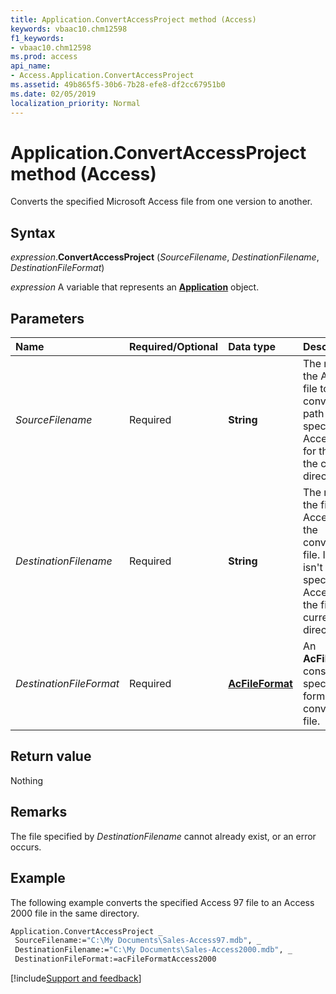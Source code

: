 ```yaml
---
title: Application.ConvertAccessProject method (Access)
keywords: vbaac10.chm12598
f1_keywords:
- vbaac10.chm12598
ms.prod: access
api_name:
- Access.Application.ConvertAccessProject
ms.assetid: 49b865f5-30b6-7b28-efe8-df2cc67951b0
ms.date: 02/05/2019
localization_priority: Normal
---
```



# Application.ConvertAccessProject method (Access)

Converts the specified Microsoft Access file from one version to another.


## Syntax

_expression_.**ConvertAccessProject** (_SourceFilename_, _DestinationFilename_, _DestinationFileFormat_)

_expression_ A variable that represents an **[Application](Access.Application.md)** object.


## Parameters

|Name|Required/Optional|Data type|Description|
|:-----|:-----|:-----|:-----|
| _SourceFilename_|Required|**String**|The name of the Access file to convert. If a path isn't specified, Access looks for the file in the current directory.|
| _DestinationFilename_|Required|**String**|The name of the file where Access saves the converted file. If a path isn't specified, Access saves the file in the current directory.|
| _DestinationFileFormat_|Required|**[AcFileFormat](Access.AcFileFormat.md)**|An **AcFileFormat** constant that specifies the format of the converted file.|

## Return value

Nothing


## Remarks

The file specified by _DestinationFilename_ cannot already exist, or an error occurs.


## Example

The following example converts the specified Access 97 file to an Access 2000 file in the same directory.


```vb
Application.ConvertAccessProject _ 
 SourceFilename:="C:\My Documents\Sales-Access97.mdb", _ 
 DestinationFilename:="C:\My Documents\Sales-Access2000.mdb", _ 
 DestinationFileFormat:=acFileFormatAccess2000 

```




[!include[Support and feedback](~/includes/feedback-boilerplate.md)]